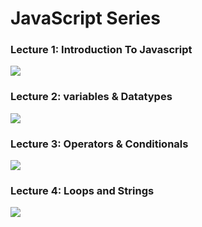 <h1>JavaScript Series</h1>
<h3>Lecture 1: Introduction To Javascript</h3>
<a href="https://youtu.be/1dFqthtouqU?si=TwxxhRW0EWE8OF4U"><img src="https://github.com/user-attachments/assets/97ff9a16-5774-40c6-bbd3-d9f60085af08"/></a>
<br/>
<h3>Lecture 2: variables & Datatypes</h3>
<a href="https://youtu.be/u3v2H5mwixY?si=FYtrbHl5TzVaJ56Q"><img src="https://github.com/user-attachments/assets/3b577b45-3966-48a2-871e-e05a3ad67574"/></a>
<br/>
<h3>Lecture 3: Operators & Conditionals</h3>
<a href="https://youtu.be/u3v2H5mwixY?si=FYtrbHl5TzVaJ56Q"><img src="https://github.com/user-attachments/assets/55642d93-9959-457f-a36b-f6b3d3adbd70"/></a>
<br/>
<h3>Lecture 4: Loops and Strings</h3>
<a href="https://youtu.be/UXxwO_U_gXI?si=bRhD9faW7ljNV1wO"><img src="https://github.com/user-attachments/assets/d8d02c47-58c3-4191-83cf-e2d7db6017dd"/></a>
